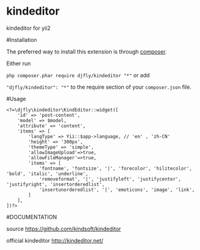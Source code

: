 kindeditor
==========

kindeditor for yii2

#Installation

The preferred way to install this extension is through [composer](http://getcomposer.org/download/).

Either run

`php composer.phar require djfly/kindeditor "*"`
or add

`"djfly/kindeditor": "*"`
to the require section of your `composer.json` file.


#Usage
~~~~~~~~~~~~~
<?=\djfly\kindeditor\KindEditor::widget([
    'id' => 'post-content',
    'model' => $model,
    'attribute' => 'content',
    'items' => [
        'langType' => Yii::$app->language, // 'en' , 'zh-CN'
        'height' => '300px',
        'themeType' => 'simple',
        'allowImageUpload'=>true,
        'allowFileManager'=>true,
        'items' => [
            'fontname', 'fontsize', '|', 'forecolor', 'hilitecolor', 'bold', 'italic', 'underline',
            'removeformat', '|', 'justifyleft', 'justifycenter', 'justifyright', 'insertorderedlist',
            'insertunorderedlist', '|', 'emoticons', 'image', 'link',
        ]
    ],
])?>
~~~~~~~~~~~~~


#DOCUMENTATION

source https://github.com/kindsoft/kindeditor

official kindeditor http://kindeditor.net/
